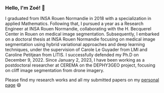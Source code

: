 ### Hello, I'm Zoé! 👋

I graduated from INSA Rouen Normandie in 2018 with a specialization in applied Mathematics. Following that, I pursued a year as a Research Engineer at INSA Rouen Normandie, collaborating with the H. Becquerel Center in Rouen on medical image segmentation. Subsequently, I embarked on a doctoral thesis at INSA Rouen Normandie focusing on medical image segmentation using hybrid variational approaches and deep learning techniques, under the supervision of Carole Le Guyader from LMI and Caroline Petitjean from LITIS. I successfully defended my Ph.D on December 9, 2022. Since January 2, 2023, I have been working as a postdoctoral researcher at CEREMA on the DEPHY3GEO project, focusing on cliff image segmentation from drone imagery.

Please find my research works and all my submitted papers on my <a href="[http://lmi.insa-rouen.fr/91-zoelambert.html](https://zoe-lambert.fr)" target="_blank"> personal page</a> 😄



<!--
**zoelambert/zoelambert** is a ✨ _special_ ✨ repository because its `README.md` (this file) appears on your GitHub profile.

Here are some ideas to get you started:

- 🔭 I’m currently working on ...
- 🌱 I’m currently learning ...
- 👯 I’m looking to collaborate on ...
- 🤔 I’m looking for help with ...
- 💬 Ask me about ...
- 📫 How to reach me: ...
- 😄 Pronouns: ...
- ⚡ Fun fact: ...
-->
